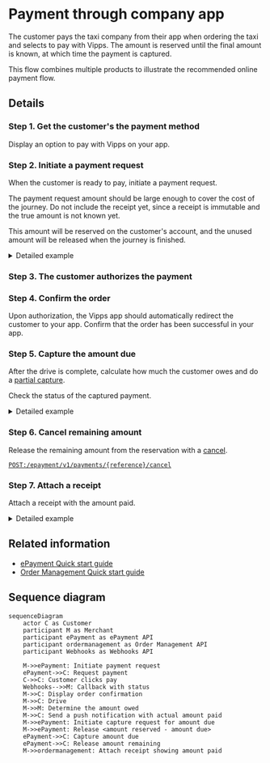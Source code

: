 <!-- START_METADATA
---
sidebar_position: 102
hide_table_of_contents: false
pagination_next: null
pagination_prev: null
---

import AUTHORIZEPAYMENT from '../_common/_customer_authorizes_epayment.md'
END_METADATA -->

# Payment through company app

The customer pays the taxi company from their app when ordering the taxi and selects to pay with Vipps.
The amount is reserved until the final amount is known, at which time the payment is captured.

This flow combines multiple products to illustrate the recommended online payment flow.

## Details

### Step 1. Get the customer's the payment method

Display an option to pay with Vipps on your app.

### Step 2. Initiate a payment request

When the customer is ready to pay, initiate a payment request.

The payment request amount should be large enough to cover the cost of the journey.
Do not include the receipt yet, since a receipt is immutable and the true amount is not known yet.

This amount will be reserved on the customer's account, and the unused amount will be released when the journey is finished.

<details>
<summary>Detailed example</summary>
<div>

To create this payment, you first send a
[create payment](https://developer.vippsmobilepay.com/api/epayment#tag/CreatePayments) request.

Since the customer is selecting this from an app on their phone, you don't need their phone number.
This payment command can do an app-switch and open their Vipps app with the payment request.
Specify `"userFlow": "WEB_REDIRECT"` to redirect user to the app.

Specify `"customerInteraction": "CUSTOMER_PRESENT"`.


Here is an example HTTP POST:

[`POST:/epayment/v1/payments`](https://developer.vippsmobilepay.com/api/epayment#tag/CreatePayments/operation/createPayment)

```json
{
  "amount": {
    "value": 31400,
    "currency": "NOK"
  },
  "paymentMethod": {
    "type": "WALLET"
  },
  "customerInteraction": "CUSTOMER_PRESENT",
  "reference": 2486791679658155992,
  "userFlow": "WEB_REDIRECT",
  "returnUrl": "http://example.com/redirect?reference=2486791679658155992",
  "paymentDescription": "Travel from Oslo central station to Storo"
}

```

</div>
</details>

### Step 3. The customer authorizes the payment

<AUTHORIZEPAYMENT />

### Step 4. Confirm the order

Upon authorization, the Vipps app should automatically redirect the customer to your app.
Confirm that the order has been successful in your app.

### Step 5. Capture the amount due

After the drive is complete, calculate how much the customer owes and do a
[partial capture](https://developer.vippsmobilepay.com/docs/APIs/epayment-api/operations/capture#partial-capture).

Check the status of the captured payment.

<details>
<summary>Detailed example</summary>
<div>

[`POST:/epayment/v1/payments/{reference}/capture`](https://developer.vippsmobilepay.com/api/epayment/#tag/AdjustPayments/operation/capturePayment)

With body:

```json
{
  "modificationAmount": {
    "value": 29900,
    "currency": "NOK"
  }
}
```

</div>
</details>

### Step 6. Cancel remaining amount

Release the remaining amount from the reservation with a
[cancel](https://developer.vippsmobilepay.com/docs/APIs/epayment-api/operations/cancel#cancel-after-a-partial-capture).

[`POST:/epayment/v1/payments/{reference}/cancel`](https://developer.vippsmobilepay.com/api/epayment/#tag/AdjustPayments/operation/capturePayment)

### Step 7. Attach a receipt

Attach a receipt with the amount paid.

<details>
<summary>Detailed example</summary>
<div>

Here is an example HTTP POST:

[`POST:/order-management/v2/{paymentType}/receipts/{orderId}`](https://developer.vippsmobilepay.com/api/order-management/#operation/postReceiptV2)

For `paymentType`, use `eCom` for eCom or ePayment payments.
For `orderId`, use the `chargeId` of the charge.

Body:

```json
{
  "orderLines": [
    {
        "name": "trip",
        "id": "line_item_1",
        "totalAmount": 29900,
        "totalAmountExcludingTax": 22425,
        "totalTaxAmount": 7475,
        "taxPercentage": 25,
        "productUrl": "https://www.example.com/taxiride",
      },
    },
  ],
  "bottomLine": {
    "currency": "NOK",
    "posId": "taxi_122",
  }
}
```

</div>
</details>

## Related information

* [ePayment Quick start guide](https://developer.vippsmobilepay.com/docs/APIs/epayment-api/quick-start/)
* [Order Management Quick start guide](https://developer.vippsmobilepay.com/docs/APIs/order-management-api/vipps-order-management-api-quick-start/)

## Sequence diagram

``` mermaid
sequenceDiagram
    actor C as Customer
    participant M as Merchant
    participant ePayment as ePayment API
    participant ordermanagement as Order Management API
    participant Webhooks as Webhooks API

    M->>ePayment: Initiate payment request
    ePayment->>C: Request payment
    C->>C: Customer clicks pay
    Webhooks-->>M: Callback with status
    M->>C: Display order confirmation
    M->>C: Drive
    M->>M: Determine the amount owed
    M->>C: Send a push notification with actual amount paid
    M->>ePayment: Initiate capture request for amount due
    M->>ePayment: Release <amount reserved - amount due>
    ePayment->>C: Capture amount due
    ePayment->>C: Release amount remaining
    M->>ordermanagement: Attach receipt showing amount paid
```

